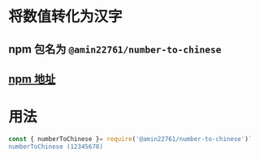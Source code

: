 # 将数值转化为汉字
## npm 包名为 `@amin22761/number-to-chinese`
## [npm 地址](https://www.npmjs.com/package/@amin22761/number-to-chinese)
# 用法
```javascript
const { numberToChinese }= require('@amin22761/number-to-chinese')`
numberToChinese (12345678)
```
